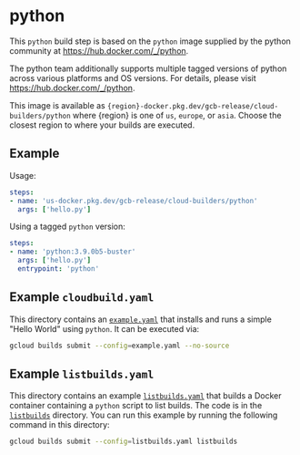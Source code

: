# python

This `python` build step is based on the `python` image supplied by the python
community at https://hub.docker.com/_/python.

The python team additionally supports multiple tagged versions of python across
various platforms and OS versions.  For details, please visit
https://hub.docker.com/_/python.

This image is available as
`{region}-docker.pkg.dev/gcb-release/cloud-builders/python` where {region} is
one of `us`, `europe`, or `asia`. Choose the closest region to where your builds
are executed.

## Example

Usage:

```yaml
steps:
- name: 'us-docker.pkg.dev/gcb-release/cloud-builders/python'
  args: ['hello.py']
```

Using a tagged `python` version:
```yaml
steps:
- name: 'python:3.9.0b5-buster'
  args: ['hello.py']
  entrypoint: 'python'
```

## Example `cloudbuild.yaml`

This directory contains an [`example.yaml`](example.yaml) that installs and runs
a simple "Hello World" using `python`. It can be executed via:
```bash
gcloud builds submit --config=example.yaml --no-source
```

## Example `listbuilds.yaml`

This directory contains an example [`listbuilds.yaml`](listbuilds.yaml) that
builds a Docker container containing a `python` script to list builds. The code
is in the [`listbuilds`](listbuilds) directory.  You can run this example by
running the following command in this directory:
```bash
gcloud builds submit --config=listbuilds.yaml listbuilds
```
